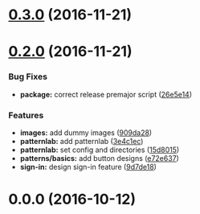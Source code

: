 <a name="0.3.0"></a>
# [0.3.0](https://github.com/SparksNetwork/sparks-design-system/compare/v0.2.0...v0.3.0) (2016-11-21)



<a name="0.2.0"></a>
# [0.2.0](https://github.com/SparksNetwork/sparks-design-system/compare/v0.0.0...v0.2.0) (2016-11-21)


### Bug Fixes

* **package:** correct release premajor script ([26e5e14](https://github.com/SparksNetwork/sparks-design-system/commit/26e5e14))


### Features

* **images:** add dummy images ([909da28](https://github.com/SparksNetwork/sparks-design-system/commit/909da28))
* **patternlab:** add patternlab ([3e4c1ec](https://github.com/SparksNetwork/sparks-design-system/commit/3e4c1ec))
* **patternlab:** set config and directories ([15d8015](https://github.com/SparksNetwork/sparks-design-system/commit/15d8015))
* **patterns/basics:** add button designs ([e72e637](https://github.com/SparksNetwork/sparks-design-system/commit/e72e637))
* **sign-in:** design sign-in feature ([9d7de18](https://github.com/SparksNetwork/sparks-design-system/commit/9d7de18))



<a name="0.0.0"></a>
# 0.0.0 (2016-10-12)



